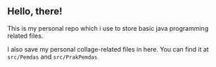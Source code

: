 ## Hello, there!

This is my personal repo which i use to store basic java programming related files.

I also save my personal collage-related files in here. You can find it at `src/Pemdas` and `src/PrakPemdas` 
